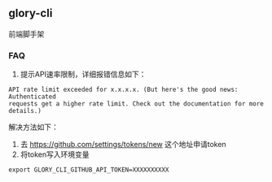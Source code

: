 ## glory-cli

前端脚手架



### FAQ

1. 提示API速率限制，详细报错信息如下：
```
API rate limit exceeded for x.x.x.x. (But here's the good news: Authenticated 
requests get a higher rate limit. Check out the documentation for more details.)
```


解决方法如下：
1. 去 https://github.com/settings/tokens/new 这个地址申请token
2. 将token写入环境变量
  
```
export GLORY_CLI_GITHUB_API_TOKEN=XXXXXXXXXX
```


